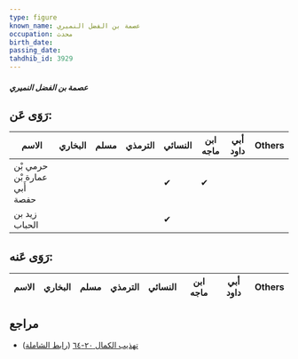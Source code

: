 ```yaml
---
type: figure
known_name: عصمة بن الفضل النميري
occupation: محدث
birth_date:
passing_date:
tahdhib_id: 3929
---
```

##### عصمة بن الفضل النميري

## رَوَى عَن:
| الاسم                        | البخاري | مسلم | الترمذي | النسائي | ابن ماجه | أبي داود | Others |
| ---------------------------- | ------- | ---- | ------- | ------- | -------- | -------- | ------ |
| حرمي بْن عمارة بْن أَبي حفصة |         |      |         | ✔       | ✔        |          |        |
| زيد بن الحباب                |         |      |         | ✔       |          |          |        |
## رَوَى عَنه:
| الاسم | البخاري | مسلم | الترمذي | النسائي | ابن ماجه | أبي داود | Others |
| ----- | ------- | ---- | ------- | ------- | -------- | -------- | ------ |
## مراجع
- [تهذيب الكمال ٢٠-٦٤](obsidian://open?vault=Tahdhib-al-Kamal&file=Figures/٣٩٢٩-عصمة%20بن%20الفضل%20النميري) ([رابط الشاملة](https://shamela.ws/book/3722/10194))